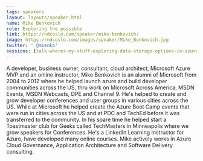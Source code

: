 ```yaml
---
tags: speakers
layout: layouts/speaker.html
name: Mike Benkovich
role: Exploring the possible
link: https://ndcoslo.com/speaker/mike-benkovich/
image: https://ndcoslo.com/images/speaker/Mike_Benkovich.jpg
twitter: ' @mbenko'
sessions: [talk-wheres-my-stuff-exploring-data-storage-options-in-azure]
---
```

A developer, business owner, consultant, cloud architect, Microsoft Azure MVP and an online instructor, Mike Benkovich is an alumni of Microsoft from 2004 to 2012 where he helped launch azure and build developer communities across the US, thru work on Microsoft Across America, MSDN Events, MSDN Webcasts, DPE and Channel 9. He's helped to create and grow developer conferences and user groups in various cities across the US. While at Microsoft he helped create the Azure Boot Camp events that were run in cities across the US and at PDC and TechEd before it was transferred to the community. In his spare time he helped start a Toastmaster club for Geeks called TechMasters in Minneapolis where we grow speakers for Conferences. He's a LinkedIn Learning Instructor for Azure, have developed many online courses. Mike actively works in Azure Cloud Governance, Application Architecture and Software Delivery consulting.